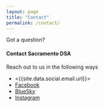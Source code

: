 ```yaml
---
layout: page
title: "Contact"
permalink: /contact/
---
```

Got a question?

#### Contact Sacramento DSA

Reach out to us in the following ways
  - <{{site.data.social.email.url}}>
  - [Facebook]({{site.data.social.facebook.url}})
  - [BlueSky]({{site.data.social.bluesky.url}})
  - [Instagram]({{site.data.social.instagram.url}})
